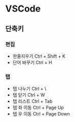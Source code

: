 # VSCode

## 단축키

### 편집

* 한줄지우기 Ctrl + Shift + K
* 단어 바꾸기 Ctrl + H

### 탭

* 탭 나누기 Ctrl + \
* 탭 닫기 Ctrl + W
* 탭 리스트 Ctrl + Tab
* 탭 좌 이동 Ctrl + Page Up
* 탭 우 이동 Ctrl + Page Down
